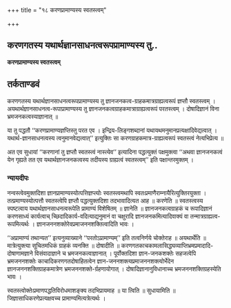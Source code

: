 +++
title = "१८ करणप्रामाण्यस्य स्वतस्त्वम्"

+++


## करणगतस्य यथार्थज्ञानसाधनत्वरूपप्रामाण्यस्य तु..

**करणप्रामाण्यस्य स्वतस्त्वम्**

## **तर्कताण्डवं**

करणगतस्य यथार्थज्ञानसाधनत्वरूपप्रामाण्यस्य तु ज्ञानजनकत्व-ग्राहकमात्रग्राह्यत्वरूपं ज्ञप्तौ स्वतस्त्वम् । अयथार्थज्ञानसाधनत्व-रूपाप्रामाण्यस्य तु ज्ञानजनकत्वग्राहकमात्राग्राह्यत्वरूपं परतस्त्वम् । दोषादिज्ञानं विना भ्रमजनकत्वस्याज्ञानात् ॥

या तु पद्धतौ ‘‘करणप्रामाण्यज्ञप्तिस्तु परत एव । इन्द्रिय-लिङ्गशब्दानां यथायथमनुमानप्रत्यक्षादिवेद्यत्वात् । यथार्थ-ज्ञानसाधनत्वस्य त्वनुमानवेद्यत्वात्’’ इत्युक्तिः सा करणग्राहकमात्र-ग्राह्यत्वरूपं स्वतस्त्वं नेत्यभिप्रेत्य ॥

अत एव सुधायां ‘‘करणानां तु ज्ञप्तौ स्वतस्त्वं नास्त्येव’’ इत्यादिना पद्धत्युक्तं पक्षमुक्त्वा ‘‘अथवा ज्ञानजनकत्वं येन गृह्यते तत एव यथार्थज्ञानजनकत्वस्य तदीयस्य ग्राह्यत्वं स्वतस्त्वम्’’ इति पक्षान्तरमुक्तम् ।

### **न्यायदीपः**

नन्वस्त्वेवमुक्तदिशा ज्ञानप्रामाण्यस्योत्पत्तिज्ञप्त्योः स्वतस्त्वमथापि स्वतःप्रमाणैराम्नायैरित्युक्तिरयुक्ता । तत्प्रमाण्यस्योत्पत्तौ स्वतस्त्वेपि ज्ञप्तौ पद्धत्युक्तदिशा तदभावादित्यत आह ॥ करणेति ॥ स्वतस्त्वस्य स्पष्टत्वाय यथार्थज्ञानसाधनत्वरूपेति प्रामाण्यं विशेषितम् ॥ ज्ञानेति ॥ ज्ञानजनकत्वग्राहकं च रूपादिज्ञानं करणसाध्यं कार्यत्वाच् च्छिदादिकार्य-वदित्याद्यनुमानं वा चक्षुरादि ज्ञानजनकमित्यादिवाक्यं वा तन्मात्रग्राह्यत्व-रूपमित्यर्थः । ज्ञानजननशक्तेरेवप्रमाजननशक्तित्वादिति भावः ।

‘‘अप्रामाण्यं तथान्यत’’ इत्यनुव्याख्याने ‘‘परतोऽप्रामाण्यम्’’ इति तत्वनिर्णये चोक्तेराह ॥ अयथार्थेति ॥ मात्रेत्युक्त्या सूचितमधिकं ग्राहकं व्यनक्ति ॥ दोषादीति ॥ करणगतकाचकामलासिद्ध्यव्याप्तिभ्रमप्रमादादि-दोषाणामज्ञाने विसंवादाज्ञाने च भ्रमजनकत्वाज्ञानात् । पूर्वोक्तदिशा ज्ञान-जनकशक्तेः सहजत्वेपि भ्रमजननशक्तेः काचादिकरणगतदोषाहितत्वेन ज्ञान-जननशक्त्यप्रमाजननशक्त्योर्भेदेन ज्ञानजननशक्तिग्राहकमात्रेण भ्रमजननशक्ते-र्ग्रहणायोगात् । दोषादिज्ञानानुविधानाच्च भ्रमजननशक्तिग्रहस्येति भावः ।

स्वतस्त्वोक्तेःप्रमाणपद्धतिविरोधमाशङ्क्य तदभिप्रायमाह ॥ या त्विति ॥ सुधायामिति ॥ जिज्ञासाधिकरणेप्रत्यक्षवच्च प्रामाण्यमित्यत्रेत्यर्थः ।

